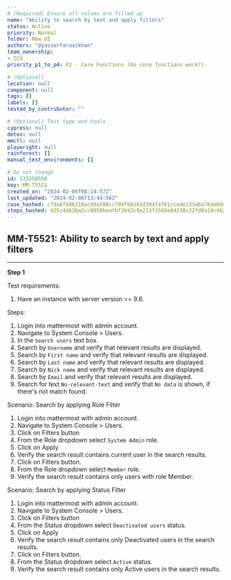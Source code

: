 ```yaml
---
# (Required) Ensure all values are filled up
name: "Ability to search by text and apply filters"
status: Active
priority: Normal
folder: New UI
authors: "@yasserfaraazkhan"
team_ownership:
- ICU
priority_p1_to_p4: P2 - Core Functions (Do core functions work?)

# (Optional)
location: null
component: null
tags: []
labels: []
tested_by_contributor: ""

# (Optional) Test type and tools
cypress: null
detox: null
mmctl: null
playwright: null
rainforest: []
manual_test_environments: []

# Do not change
id: 133258556
key: MM-T5521
created_on: "2024-02-06T08:14:57Z"
last_updated: "2024-02-06T13:44:56Z"
case_hashed: cf9a8fd86218acd9a588cc789fb8101d394f4f81ccede233a6a76de6d410797df227fe9c8e37c70a5fa0489aa2a5f4dc
steps_hashed: d35c4d636a2cc0958beafbf2b42c9a213f1565e84238c22fd8a14c4b2358d2324b5304c6ece3a2a8a7d37e0644ad5b20
---
```


<!-- (Auto-generated) Based on frontmatter's "key" and "name" -->

## MM-T5521: Ability to search by text and apply filters

---

**Step 1**

Test requirements:

1. Have an instance with server version >= 9.6.

Steps:

1. Login into mattermost with admin account.
2. Navigate to System Console > Users.
3. In the `Search users` text box.
4. Search by `Username` and verify that relevant results are displayed.
5. Search by `First name` and verify that relevant results are displayed.
6. Search by `Last name` and verify that relevant results are displayed.
7. Search by `Nick name` and verify that relevant results are displayed.
8. Search by `Email` and verify that relevant results are displayed.
9. Search for text `No-relevant-text` and verify that `No data` is shown, if there's not match found.

Scenario: Search by applying Role Filter

1. Login into mattermost with admin account.
2. Navigate to System Console > Users.
3. Click on Filters button
4. From the Role dropdown select `System Admin` role.
5. Click on Apply
6. Verify the search result contains current user in the search results.
7. Click on Filters button.
8. From the Role dropdown select `Member` role.
9. Verify the search result contains only users with role Member.

Scenario: Search by applying Status Filter

1. Login into mattermost with admin account.
2. Navigate to System Console > Users.
3. Click on Filters button
4. From the Status dropdown select `Deactivated users` status.
5. Click on Apply
6. Verify the search result contains only Deactivated users in the search results.
7. Click on Filters button.
8. From the Status dropdown select `Active` status.
9. Verify the search result contains only Active users in the search results.

